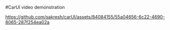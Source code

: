 #CarUI video demonstration

https://github.com/sakresh/carUI/assets/84084155/55a04656-6c22-4690-8065-287f254ea02a

